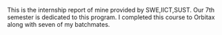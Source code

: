 This is the internship report of mine provided by SWE,IICT,SUST. Our 7th semester is dedicated to this program. I completed this course to Orbitax along with seven of my batchmates.
